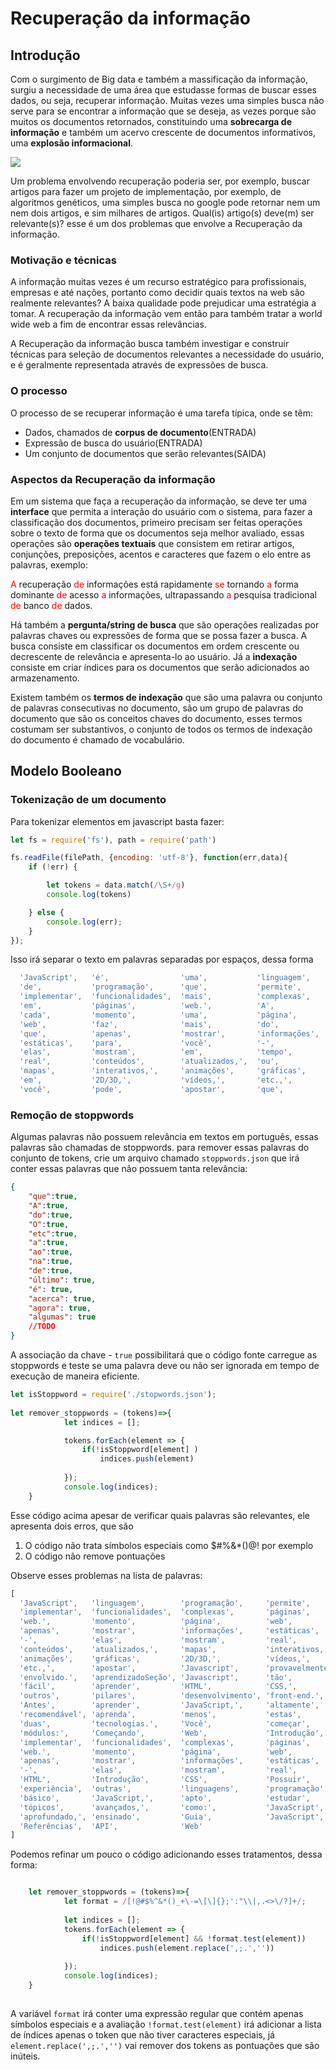 # Recuperação da informação

## Introdução 

Com o surgimento de Big data e também a massificação da informação, surgiu a necessidade de uma área que estudasse formas de buscar esses dados, ou seja, recuperar informação. Muitas vezes uma simples busca não serve para se encontrar a informação que se deseja, as vezes porque são muitos os documentos  retornados, constituindo uma <b> sobrecarga de informação</b>  e também um acervo crescente de documentos informativos, uma <b>explosão informacional</b>.

![](https://storage.needpix.com/rsynced_images/white-ream-of-paper.jpg)



Um problema envolvendo recuperação poderia ser, por exemplo, buscar artigos para fazer um projeto de implementação, por exemplo, de algoritmos genéticos, uma simples busca no google pode retornar nem um nem dois artigos, e sim milhares de artigos. Qual(is) artigo(s) deve(m) ser relevante(s)? esse é um dos problemas que envolve a Recuperação da informação.

### Motivação e técnicas

A informação muitas vezes é um recurso estratégico para profissionais, empresas e até nações, portanto como decidir quais textos na web são realmente relevantes? A baixa qualidade pode prejudicar uma estratégia a tomar. A recuperação da informação vem então para também tratar a world wide web a fim de encontrar essas relevâncias.

A Recuperação da informação busca também investigar e construir técnicas para seleção de documentos relevantes a necessidade do usuário, e é geralmente representada através de expressões de busca.



### O processo

O processo de se recuperar informação é uma tarefa típica, onde se têm:

<ul>
    <li>Dados, chamados de <b>corpus de documento</b>(ENTRADA)</li>
    <li>Expressão de busca do usuário(ENTRADA)</li>
    <li>Um conjunto de documentos que serão relevantes(SAIDA)</li>
</ul>



### Aspectos da Recuperação da informação

Em um sistema que faça a recuperação da informação, se deve ter uma <b>interface</b> que permita a interação do usuário com o sistema, para fazer a classificação dos documentos, primeiro precisam ser feitas operações sobre o texto de forma que os documentos seja melhor avaliado, essas operações são <b>operações textuais</b> que consistem em retirar artigos, conjunções, preposições, acentos e caracteres que fazem o elo entre as palavras, exemplo:



 <span style="color:red">A</span> recuperação <span style="color:red">de</span> informações está rapidamente  <span style="color:red">se</span> tornando <span style="color:red">a</span> forma dominante <span style="color:red">de</span> acesso <span style="color:red">a</span> informações, ultrapassando <span style="color:red">a</span> pesquisa tradicional <span style="color:red">de</span> banco <span style="color:red">de</span> dados. 



Há também a <b>pergunta/string de busca</b> que são operações realizadas por palavras chaves ou expressões de forma que se possa fazer a busca. A busca consiste em classificar os documentos em ordem crescente ou decrescente de relevância e apresenta-lo ao usuário. Já a <b>indexação</b> consiste em criar índices para os documentos que serão adicionados ao armazenamento.

Existem também os <b>termos de indexação</b> que são uma palavra ou conjunto de palavras consecutivas no documento, são um grupo de palavras do documento que são os conceitos chaves do documento, esses termos costumam ser substantivos, o conjunto de todos os termos de indexação do documento é chamado de vocabulário.

## Modelo Booleano 



### Tokenização de um documento

Para tokenizar elementos em javascript basta fazer:

``````javascript
let fs = require('fs'), path = require('path')    

fs.readFile(filePath, {encoding: 'utf-8'}, function(err,data){
    if (!err) {

        let tokens = data.match(/\S+/g)
        console.log(tokens)

    } else {
        console.log(err);
    }
});
``````



Isso irá separar o texto em palavras separadas por espaços, dessa forma

```javascript
  'JavaScript',   'é',                'uma',           'linguagem',
  'de',           'programação',      'que',           'permite',
  'implementar',  'funcionalidades',  'mais',          'complexas',
  'em',           'páginas',          'web.',          'A',
  'cada',         'momento',          'uma',           'página',
  'web',          'faz',              'mais',          'do',
  'que',          'apenas',           'mostrar',       'informações',
  'estáticas',    'para',             'você',          '-',
  'elas',         'mostram',          'em',            'tempo',
  'real',         'conteúdos',        'atualizados,',  'ou',
  'mapas',        'interativos,',     'animações',     'gráficas',
  'em',           '2D/3D,',           'vídeos,',       'etc.,',
  'você',         'pode',             'apostar',       'que',
```



### Remoção de stoppwords

Algumas palavras não possuem relevância em textos em português, essas palavras são chamadas de stoppwords. para remover essas palavras do conjunto de tokens, crie um arquivo chamado ``stoppwords.json``  que irá conter essas palavras que não possuem tanta relevância:

``````json
{
    "que":true,
    "A":true,
    "do":true,
    "O":true,
    "etc":true,
    "a":true,
    "ao":true,
    "na":true,
    "de":true,
    "último": true,
    "é": true,
    "acerca": true,
    "agora": true,
    "algumas": true
	//TODO
}
``````

A associação da chave - ``true`` possibilitará que o código fonte carregue as stoppwords e teste se uma palavra deve ou não ser ignorada em tempo de execução de maneira eficiente.

``````javascript
let isStoppword = require('./stopwords.json');
   
let remover_stoppwords = (tokens)=>{
            let indices = [];

            tokens.forEach(element => {
                if(!isStoppword[element] )
                    indices.push(element)
                
            });
            console.log(indices);
    }
``````



Esse código acima apesar de verificar quais palavras são relevantes, ele apresenta dois erros, que são 

<ol><li>O código não trata símbolos especiais como $#%&*()@! por exemplo</li>
    <li>O código não remove pontuações
    </li></li></ol>

Observe esses problemas na lista de palavras:

``````javascript
[
  'JavaScript',   'linguagem',        'programação',     'permite',      
  'implementar',  'funcionalidades',  'complexas',       'páginas',      
  'web.',         'momento',          'página',          'web',
  'apenas',       'mostrar',          'informações',     'estáticas',    
  '-',            'elas',             'mostram',         'real',
  'conteúdos',    'atualizados,',     'mapas',           'interativos,', 
  'animações',    'gráficas',         '2D/3D,',          'vídeos,',      
  'etc.,',        'apostar',          'Javascript',      'provavelmente',
  'envolvido.',   'aprendizadoSeção', 'Javascript',      'tão',
  'fácil',        'aprender',         'HTML',            'CSS,',
  'outros',       'pilares',          'desenvolvimento', 'front-end.',   
  'Antes',        'aprender',         'JavaScript,',     'altamente',    
  'recomendável', 'aprenda',          'menos',           'estas',        
  'duas',         'tecnologias.',     'Você',            'começar',
  'módulos:',     'Começando',        'Web',             'Introdução',
  'implementar',  'funcionalidades',  'complexas',       'páginas',
  'web.',         'momento',          'página',          'web',
  'apenas',       'mostrar',          'informações',     'estáticas',
  '-',            'elas',             'mostram',         'real',
  'HTML',         'Introdução',       'CSS',             'Possuir',
  'experiência',  'outras',           'linguagens',      'programação',
  'básico',       'JavaScript,',      'apto',            'estudar',
  'tópicos',      'avançados,',       'como:',           'JavaScript',
  'aprofundado,', 'ensinado',         'Guia',            'JavaScript',
  'Referências',  'API',              'Web'
]
``````



Podemos refinar um pouco o código adicionando esses tratamentos, dessa forma:

``````javascript

    let remover_stoppwords = (tokens)=>{
            let format = /[!@#$%^&*()_+\-=\[\]{};':"\\|,.<>\/?]+/;
            
            let indices = [];
            tokens.forEach(element => {
                if(!isStoppword[element] && !format.test(element))
                    indices.push(element.replace(',;.',''))
                
            });
            console.log(indices);
    }
    
``````

A variável ``format`` irá conter uma expressão regular que contém apenas símbolos especiais e a avaliação ``!format.test(element)`` irá adicionar a lista de índices apenas o token que não tiver caracteres especiais, já ``element.replace(',;.','')`` vai remover dos tokens as pontuações que são inúteis.

